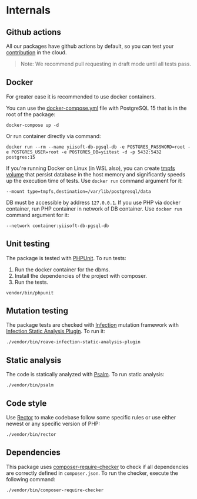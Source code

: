 # Internals

## Github actions

All our packages have github actions by default, so you can test your [contribution](https://github.com/yiisoft/db-pgsql/blob/master/.github/CONTRIBUTING.md) in the cloud.

> Note: We recommend pull requesting in draft mode until all tests pass.

## Docker

For greater ease it is recommended to use docker containers.

You can use the [docker-compose.yml](../docker-compose.yml) file with PostgreSQL 15
that is in the root of the package:

```shell
docker-compose up -d
```

Or run container directly via command:

```shell
docker run --rm --name yiisoft-db-pgsql-db -e POSTGRES_PASSWORD=root -e POSTGRES_USER=root -e POSTGRES_DB=yiitest -d -p 5432:5432 postgres:15
```

If you're running Docker on Linux (in WSL also), you can create [tmpfs volume](https://docs.docker.com/storage/tmpfs/)
that persist database in the host memory and significantly speeds up the execution time of tests. Use `docker run`
command argument for it:

```shell
--mount type=tmpfs,destination=/var/lib/postgresql/data
```

DB must be accessible by address `127.0.0.1`. If you use PHP via docker container, run PHP container in network of DB
container. Use `docker run` command argument for it:

```shell
--network container:yiisoft-db-pgsql-db
```

## Unit testing

The package is tested with [PHPUnit](https://phpunit.de/). To run tests:

1. Run the docker container for the dbms.
2. Install the dependencies of the project with composer.
3. Run the tests.

```shell
vendor/bin/phpunit
```

## Mutation testing

The package tests are checked with [Infection](https://infection.github.io/) mutation framework with
[Infection Static Analysis Plugin](https://github.com/Roave/infection-static-analysis-plugin). To run it:

```shell
./vendor/bin/roave-infection-static-analysis-plugin
```

## Static analysis

The code is statically analyzed with [Psalm](https://psalm.dev/). To run static analysis:

```shell
./vendor/bin/psalm
```

## Code style

Use [Rector](https://github.com/rectorphp/rector) to make codebase follow some specific rules or
use either newest or any specific version of PHP:

```shell
./vendor/bin/rector
```

## Dependencies

This package uses [composer-require-checker](https://github.com/maglnet/ComposerRequireChecker) to check if
all dependencies are correctly defined in `composer.json`. To run the checker, execute the following command:

```shell
./vendor/bin/composer-require-checker
```
